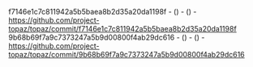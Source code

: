f7146e1c7c811942a5b5baea8b2d35a20da1198f -  () -  () - https://github.com/project-topaz/topaz/commit/f7146e1c7c811942a5b5baea8b2d35a20da1198f
9b68b69f7a9c7373247a5b9d00800f4ab29dc616 -  () -  () - https://github.com/project-topaz/topaz/commit/9b68b69f7a9c7373247a5b9d00800f4ab29dc616
